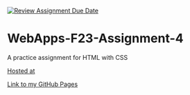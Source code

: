 [![Review Assignment Due Date](https://classroom.github.com/assets/deadline-readme-button-24ddc0f5d75046c5622901739e7c5dd533143b0c8e959d652212380cedb1ea36.svg)](https://classroom.github.com/a/4tKarLeg)
# WebApps-F23-Assignment-4
A practice assignment for HTML with CSS

[Hosted at](https://44-563-webapps-f23.github.io/44563-webapps-f23-assignment4-S564200/playpart.html)

[Link to my GitHub Pages](https://github.com/44-563-WebApps-F23/44563-webapps-f23-assignment4-S564200/settings/pages)